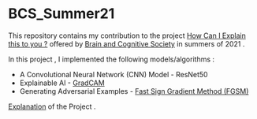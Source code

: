 # BCS_Summer21
This repository contains my contribution to the project [How Can I Explain this to you ?](https://drive.google.com/file/d/1aDrTmo2THhrPZFxrsPW7lDFptYprrd_e/view?usp=sharing) offered by [Brain and Cognitive Society](https://bcs-iitk.github.io/projects/2021/05/16/Explainable-AI.html) in summers of 2021 .

In this project , I implemented the following models/algorithms :
- A Convolutional Neural Network (CNN) Model - ResNet50
- Explainable AI - [GradCAM](https://drive.google.com/file/d/1x2aVY3Nypu1sl0Wt0X6oUrOwKqbgwbE_/view?usp=sharing)
- Generating Adversarial Examples - [Fast Sign Gradient Method (FGSM)](https://drive.google.com/file/d/1Df_plgyjFfHo-b-JI5_-MOtKjzcU0p5S/view?usp=sharing)

[Explanation](https://drive.google.com/file/d/14YP9zaAz_PVj-OCxDMA-bN_39l_b9uzB/view) of the Project .
